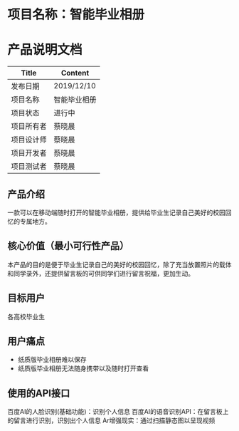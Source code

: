 # 项目名称：智能毕业相册

# 产品说明文档

| Title | Content |
| --- | --- |
| 发布日期| 2019/12/10 |
| 项目名称| 智能毕业相册 |
| 项目状态| 进行中 |
| 项目所有者| 蔡晓晨 |
| 项目设计师| 蔡晓晨 |
| 项目开发者| 蔡晓晨 |
| 项目测试者| 蔡晓晨|

## 产品介绍
一款可以在移动端随时打开的智能毕业相册，提供给毕业生记录自己美好的校园回忆的专属地方。

## 核心价值（最小可行性产品）
本产品的目的是便于毕业生记录自己的美好的校园回忆，除了充当放置照片的载体和同学录外，还提供留言板的可供同学们进行留言祝福，更加生动。

## 目标用户
各高校毕业生

## 用户痛点
* 纸质版毕业相册难以保存
* 纸质版毕业相册无法随身携带以及随时打开查看


## 使用的API接口
百度AI的人脸识别(基础功能)：识别个人信息
百度AI的语音识别API：在留言板上的留言进行识别，识别出个人信息
Ar增强现实：通过扫描静态图以呈现视频
